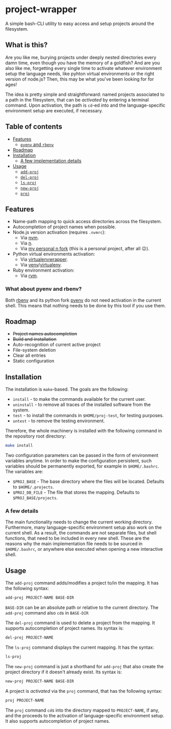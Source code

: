 # project-wrapper

A simple bash-CLI utility to easy access and setup projects around the
filesystem.

## What is this?

Are you like me, burying projects under deeply nested directories every damn
time, even though you have the memory of a goldfish? And are you also like me,
forgetting every single time to activate whatever environment setup the
language needs, like pyhton virtual environments or the right version of
node.js? Then, this may be what you've been looking for for ages!

The idea is pretty simple and straightforward: named projects associated to
a path in the filesystem, that can be *activated* by entering a terminal
command. Upon activation, the path is `cd`-ed into and the language-specific
environment setup are executed, if necessary.

## Table of contents

- [Features](#features)
    - [`pyenv` and `rbenv`](#shims)
- [Roadmap](#roadmap)
- [Installation](#installation)
    - [A few implementation details](#why-source)
- [Usage](#usage)
    - [`add-proj`](#add-proj)
    - [`del-proj`](#del-proj)
    - [`ls-proj`](#ls-proj)
    - [`new-proj`](#new-proj)
    - [`proj`](#proj)

## Features

- Name-path mapping to quick access directories across the filesystem.
- Autocompletion of project names when possible.
- Node.js version activation (requires `.nvmrc`):
    - Via [nvm](https://github.com/creationix/nvm).
    - Via [n](https://github.com/tj/n).
    - Via [my personal n fork](https://github.com/davla/n) (this is a
        personal project, after all 😉).
- Python virtual environments activation:
    - Via [virtualenvwrapper](https://virtualenvwrapper.readthedocs.io/en/latest/).
    - Via [venv](https://docs.python.org/3/library/venv.html)/[virtualenv](https://virtualenv.pypa.io/en/latest/).
- Ruby environment activation:
    - Via [rvm](https://rvm.io/).

### <a name="shims"></a> What about pyenv and rbenv?
Both [rbenv](https://github.com/rbenv/rbenv) and its python fork
[pyenv](https://github.com/pyenv/pyenv) do not need activation in the current
shell. This means that nothing needs to be done by this tool if you use them.

## Roadmap

- ~~Project names autocompletion~~
- ~~Build and installation~~
- Auto-recognition of current active project
- File-system deletion
- Clear all entries
- Static configuration

## Installation

The installation is `make`-based. The goals are the following:
- `install` - to make the commands available for the current user.
- `uninstall` - to remove all traces of the installed software from the system.
- `test` - to install the commands in `$HOME/proj-test`, for testing purposes.
- `untest` - to remove the testing environment.

Therefore, the whole machinery is installed with the following command in the
repository root directory:
```bash
make install
```

Two configuration parameters can be passed in the form of environment variables
anytime. In order to make the configuration persistent, such variables should
be permanently exported, for example in `$HOME/.bashrc`. The variables are:
- `$PROJ_BASE` - The base directory where the files will be located. Defaults
to `$HOME/.projects`.
- `$PROJ_DB_FILE` - The file that stores the mapping. Defaults to `$PROJ_BASE/projects`.

### <a name="why-source"></a> A few details

The main functionality needs to change the current working directory.
Furthermore, many language-specific environment setup also work on the current
shell. As a result, the commands are not separate files, but shell functions,
that need to be included in every new shell. These are the reasons why the
main implementation file needs to be sourced in `$HOME/.bashrc`, or anywhere
else executed when opening a new interactive shell.

## Usage

<a name="add-proj"></a>
The `add-proj` command adds/modifies a project to/in the mapping. It has the
following syntax:
```bash
add-proj PROJECT-NAME BASE-DIR
```
`BASE-DIR` can be an absolute path or relative to the current directory. The
`add-proj` command also `cd`s in `BASE-DIR`

<a name="del-proj"></a>
The `del-proj` command is used to delete a project from the mapping. It
supports autocompletion of project names. Its syntax is:
```bash
del-proj PROJECT-NAME
```

<a name="ls-proj"></a>
The `ls-proj` command displays the current mapping. It has the syntax:
```bash
ls-proj
```

<a name="new-proj"></a>
The `new-proj` command is just a shorthand for `add-proj` that also create the
project directory if it doesn't already exist. Its syntax is:
```bash
new-proj PROJECT-NAME BASE-DIR
```

<a name="proj"></a>
A project is *activated* via the `proj` command, that has the following syntax:
```bash
proj PROJECT-NAME
```
The `proj` command `cd`s into the directory mapped to `PROJECT-NAME`, if any,
and the proceeds to the activation of language-specific environment setup. It
also supports autocompletion of project names.
